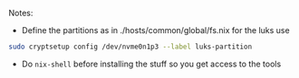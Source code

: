 Notes:

* Define the partitions as in ./hosts/common/global/fs.nix
for the luks use

```sh
sudo cryptsetup config /dev/nvme0n1p3 --label luks-partition
```

* Do `nix-shell` before installing the stuff so you get access to the tools


